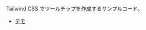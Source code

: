 Tailwind CSS でツールチップを作成するサンプルコード。

- [デモ](https://koki-develop.github.io/tailwind-tooltip-example/)
